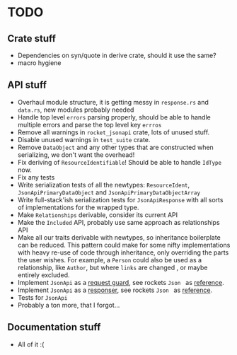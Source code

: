 # TODO

## Crate stuff

 - Dependencies on syn/quote in derive crate, should it use the same?
 - macro hygiene

## API stuff

 - Overhaul module structure, it is getting messy in `response.rs` and `data.rs`, new modules probably needed
 - Handle top level `errors` parsing properly, should be able to handle multiple errors and parse the top level key
  `errros`
 - Remove all warnings in `rocket_jsonapi` crate, lots of unused stuff.
 - Disable unused warnings in `test_suite` crate.
 - Remove `DataObject` and any other types that are constructed when serializing, we don't want the overhead!
 - Fix deriving of `ResourceIdentifiable`! Should be able to handle `IdType` now.
 - Fix any tests
 - Write serialization tests of all the newtypes: `ResourceIdent`, `JsonApiPrimaryDataObject` and
  `JsonApiPrimaryDataObjectArray`
 - Write full-stack'ish serialization tests for `JsonApiResponse` with all sorts of implementations for the wrapped
  type.
 - Make `Relationships` derivable, consider its current API
 - Make the `Included` API, probably use same approach as relationships API
 - Make all our traits derivable with newtypes, so inheritance boilerplate can be reduced. This pattern could make
  for some nifty implementations with heavy re-use of code through inheritance, only overriding the parts the user
   wishes. For example, a `Person` could also be used as a relationship, like `Author`, but where `links` are changed
   , or maybe entirely excluded.
 - Implement `JsonApi` as a [request guard](https://rocket.rs/v0.4/guide/requests/#custom-guards), see rockets `Json
 ` as [reference](https://github.com/SergioBenitez/Rocket/blob/master/contrib/lib/src/json.rs).
 - Implement `JsonApi` as a [responser](https://rocket.rs/v0.4/guide/responses/#custom-responders), see rockets `Json
 ` as [reference](https://github.com/SergioBenitez/Rocket/blob/master/contrib/lib/src/json.rs).
 - Tests for `JsonApi`
 - Probably a ton more, that I forgot...
 
## Documentation stuff

 - All of it :(